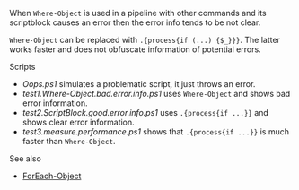 
When `Where-Object` is used in a pipeline with other commands and its
scriptblock causes an error then the error info tends to be not clear.

`Where-Object` can be replaced with `.{process{if (...) {$_}}}`. The latter
works faster and does not obfuscate information of potential errors.

Scripts

- *Oops.ps1* simulates a problematic script, it just throws an error.
- *test1.Where-Object.bad.error.info.ps1* uses `Where-Object` and shows bad error information.
- *test2.ScriptBlock.good.error.info.ps1* uses `.{process{if ...}}` and shows clear error information.
- *test3.measure.performance.ps1* shows that `.{process{if ...}}` is much faster than `Where-Object`.

See also

- [ForEach-Object](../ForEach-Object)
